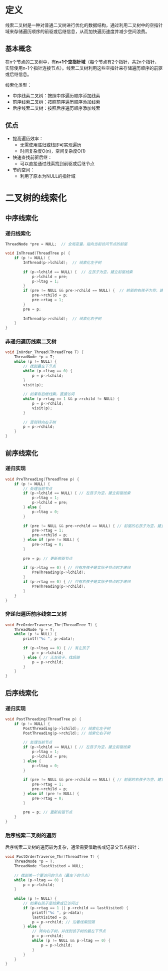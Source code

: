 # 定义
线索二叉树是一种对普通二叉树进行优化的数据结构，通过利用二叉树中的空指针域来存储遍历顺序的前驱或后继信息，从而加快遍历速度并减少空间浪费。
## 基本概念
在n个节点的二叉树中，有**n+1个空指针域**（每个节点有2个指针，共2n个指针，实际使用n-1个指针连接节点）。线索二叉树利用这些空指针来存储遍历顺序的前驱或后继信息。

线索化类型：
- 中序线索二叉树：按照中序遍历顺序添加线索
- 前序线索二叉树：按照前序遍历顺序添加线索
- 后序线索二叉树：按照后序遍历顺序添加线索

## 优点
- 提高遍历效率：
    - 无需使用递归或栈即可实现遍历    
    - 时间复杂度O(n)，空间复杂度O(1)
- 快速查找前驱后继：
    - 可以直接通过线索找到前驱或后继节点
- 节约空间：
    - 利用了原本为NULL的指针域
# 二叉树的线索化

## 中序线索化
### 递归线索化
```c
ThreadNode *pre = NULL;  // 全局变量，指向当前访问节点的前驱

void InThread(ThreadTree p) {
    if (p != NULL) {
        InThread(p->lchild);  // 线索化左子树
        
        if (p->lchild == NULL) {  // 左孩子为空，建立前驱线索
            p->lchild = pre;
            p->ltag = 1;
        }
        if (pre != NULL && pre->rchild == NULL) {  // 前驱的右孩子为空，建立后继线索
            pre->rchild = p;
            pre->rtag = 1;
        }
        pre = p;
        
        InThread(p->rchild);  // 线索化右子树
    }
}
```

### 非递归遍历线索二叉树
```c
void InOrder_Thread(ThreadTree T) {
    ThreadNode *p = T;
    while (p != NULL) {
        // 找到最左下节点
        while (p->ltag == 0) {
            p = p->lchild;
        }
        visit(p);
        
        // 如果有后继线索，直接访问
        while (p->rtag == 1 && p->rchild != NULL) {
            p = p->rchild;
            visit(p);
        }
        
        // 否则转向右子树
        p = p->rchild;
    }
}
```
## 前序线索化

### 递归实现
```c
void PreThreading(ThreadTree p) {
    if (p != NULL) {
        // 处理当前节点
        if (p->lchild == NULL) { // 左孩子为空，建立前驱线索
            p->ltag = 1;
            p->lchild = pre;
        } else {
            p->ltag = 0;
        }
        
        if (pre != NULL && pre->rchild == NULL) { // 前驱的右孩子为空，建立后继线索
            pre->rtag = 1;
            pre->rchild = p;
        } else if (pre != NULL) {
            pre->rtag = 0;
        }
        
        pre = p; // 更新前驱节点
        
        if (p->ltag == 0) { // 只有左孩子是实际子节点时才递归
            PreThreading(p->lchild);
        }
        if (p->rtag == 0) { // 只有右孩子是实际子节点时才递归
            PreThreading(p->rchild);
        }
    }
}
```

### 非递归遍历前序线索二叉树
```c
void PreOrderTraverse_Thr(ThreadTree T) {
    ThreadNode *p = T;
    while (p != NULL) {
        printf("%c ", p->data);
        
        if (p->ltag == 0) { // 有左孩子
            p = p->lchild;
        } else { // 无左孩子，找后继
            p = p->rchild;
        }
    }
}
```

## 后序线索化

### 递归实现

```c
void PostThreading(ThreadTree p) {
    if (p != NULL) {
        PostThreading(p->lchild); // 线索化左子树
        PostThreading(p->rchild); // 线索化右子树
        
        // 处理当前节点
        if (p->lchild == NULL) { // 左孩子为空，建立前驱线索
            p->ltag = 1;
            p->lchild = pre;
        } else {
            p->ltag = 0;
        }
        
        if (pre != NULL && pre->rchild == NULL) { // 前驱的右孩子为空，建立后继线索
            pre->rtag = 1;
            pre->rchild = p;
        } else if (pre != NULL) {
            pre->rtag = 0;
        }
        
        pre = p; // 更新前驱节点
    }
}
```

### 后序线索二叉树的遍历
后序线索二叉树的遍历较为复杂，通常需要借助栈或记录父节点指针：
```c
void PostOrderTraverse_Thr(ThreadTree T) {
    ThreadNode *p = T;
    ThreadNode *lastVisited = NULL;
    
    // 找到第一个要访问的节点（最左下的节点）
    while (p->ltag == 0) {
        p = p->lchild;
    }
    
    while (p != NULL) {
        // 如果右孩子是线索或已访问过
        if (p->rtag == 1 || p->rchild == lastVisited) {
            printf("%c ", p->data);
            lastVisited = p;
            p = p->rchild; // 沿着线索回溯
        } else {
            // 转向右子树，并找到该子树的最左下节点
            p = p->rchild;
            while (p != NULL && p->ltag == 0) {
                p = p->lchild;
            }
        }
    }
}
```


